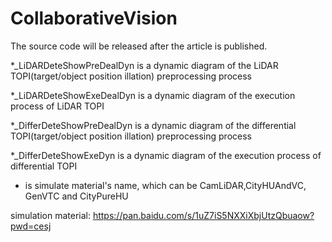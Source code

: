 # CollaborativeVision
The source code will be released after the article is published.

*_LiDARDeteShowPreDealDyn is a dynamic diagram of the LiDAR TOPI(target/object position illation) preprocessing process

*_LiDARDeteShowExeDealDyn is a dynamic diagram of the execution process of LiDAR TOPI

*_DifferDeteShowPreDealDyn is a dynamic diagram of the differential TOPI(target/object position illation) preprocessing process

*_DifferDeteShowExeDyn is a dynamic diagram of the execution process of differential TOPI

* is simulate material's name, which can be CamLiDAR,CityHUAndVC, GenVTC and CityPureHU

simulation material:
https://pan.baidu.com/s/1uZ7iS5NXXiXbjUtzQbuaow?pwd=cesj
